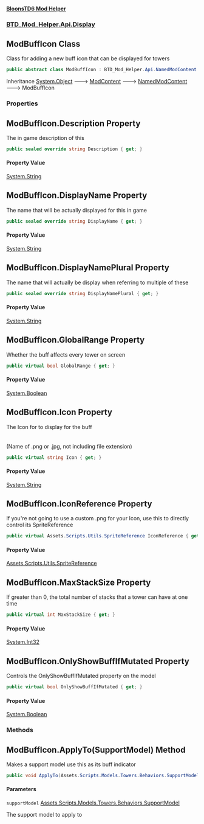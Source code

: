 #### [BloonsTD6 Mod Helper](README.md 'README')
### [BTD_Mod_Helper.Api.Display](README.md#BTD_Mod_Helper.Api.Display 'BTD_Mod_Helper.Api.Display')

## ModBuffIcon Class

Class for adding a new buff icon that can be displayed for towers

```csharp
public abstract class ModBuffIcon : BTD_Mod_Helper.Api.NamedModContent
```

Inheritance [System.Object](https://docs.microsoft.com/en-us/dotnet/api/System.Object 'System.Object') &#129106; [ModContent](BTD_Mod_Helper.Api.ModContent.md 'BTD_Mod_Helper.Api.ModContent') &#129106; [NamedModContent](BTD_Mod_Helper.Api.NamedModContent.md 'BTD_Mod_Helper.Api.NamedModContent') &#129106; ModBuffIcon
### Properties

<a name='BTD_Mod_Helper.Api.Display.ModBuffIcon.Description'></a>

## ModBuffIcon.Description Property

The in game description of this

```csharp
public sealed override string Description { get; }
```

#### Property Value
[System.String](https://docs.microsoft.com/en-us/dotnet/api/System.String 'System.String')

<a name='BTD_Mod_Helper.Api.Display.ModBuffIcon.DisplayName'></a>

## ModBuffIcon.DisplayName Property

The name that will be actually displayed for this in game

```csharp
public sealed override string DisplayName { get; }
```

#### Property Value
[System.String](https://docs.microsoft.com/en-us/dotnet/api/System.String 'System.String')

<a name='BTD_Mod_Helper.Api.Display.ModBuffIcon.DisplayNamePlural'></a>

## ModBuffIcon.DisplayNamePlural Property

The name that will actually be display when referring to multiple of these

```csharp
public sealed override string DisplayNamePlural { get; }
```

#### Property Value
[System.String](https://docs.microsoft.com/en-us/dotnet/api/System.String 'System.String')

<a name='BTD_Mod_Helper.Api.Display.ModBuffIcon.GlobalRange'></a>

## ModBuffIcon.GlobalRange Property

Whether the buff affects every tower on screen

```csharp
public virtual bool GlobalRange { get; }
```

#### Property Value
[System.Boolean](https://docs.microsoft.com/en-us/dotnet/api/System.Boolean 'System.Boolean')

<a name='BTD_Mod_Helper.Api.Display.ModBuffIcon.Icon'></a>

## ModBuffIcon.Icon Property

The Icon for to display for the buff  
<br/>  
(Name of .png or .jpg, not including file extension)

```csharp
public virtual string Icon { get; }
```

#### Property Value
[System.String](https://docs.microsoft.com/en-us/dotnet/api/System.String 'System.String')

<a name='BTD_Mod_Helper.Api.Display.ModBuffIcon.IconReference'></a>

## ModBuffIcon.IconReference Property

If you're not going to use a custom .png for your Icon, use this to directly control its SpriteReference

```csharp
public virtual Assets.Scripts.Utils.SpriteReference IconReference { get; }
```

#### Property Value
[Assets.Scripts.Utils.SpriteReference](https://docs.microsoft.com/en-us/dotnet/api/Assets.Scripts.Utils.SpriteReference 'Assets.Scripts.Utils.SpriteReference')

<a name='BTD_Mod_Helper.Api.Display.ModBuffIcon.MaxStackSize'></a>

## ModBuffIcon.MaxStackSize Property

If greater than 0, the total number of stacks that a tower can have at one time

```csharp
public virtual int MaxStackSize { get; }
```

#### Property Value
[System.Int32](https://docs.microsoft.com/en-us/dotnet/api/System.Int32 'System.Int32')

<a name='BTD_Mod_Helper.Api.Display.ModBuffIcon.OnlyShowBuffIfMutated'></a>

## ModBuffIcon.OnlyShowBuffIfMutated Property

Controls the OnlyShowBuffIfMutated property on the model

```csharp
public virtual bool OnlyShowBuffIfMutated { get; }
```

#### Property Value
[System.Boolean](https://docs.microsoft.com/en-us/dotnet/api/System.Boolean 'System.Boolean')
### Methods

<a name='BTD_Mod_Helper.Api.Display.ModBuffIcon.ApplyTo(Assets.Scripts.Models.Towers.Behaviors.SupportModel)'></a>

## ModBuffIcon.ApplyTo(SupportModel) Method

Makes a support model use this as its buff indicator

```csharp
public void ApplyTo(Assets.Scripts.Models.Towers.Behaviors.SupportModel supportModel);
```
#### Parameters

<a name='BTD_Mod_Helper.Api.Display.ModBuffIcon.ApplyTo(Assets.Scripts.Models.Towers.Behaviors.SupportModel).supportModel'></a>

`supportModel` [Assets.Scripts.Models.Towers.Behaviors.SupportModel](https://docs.microsoft.com/en-us/dotnet/api/Assets.Scripts.Models.Towers.Behaviors.SupportModel 'Assets.Scripts.Models.Towers.Behaviors.SupportModel')

The support model to apply to